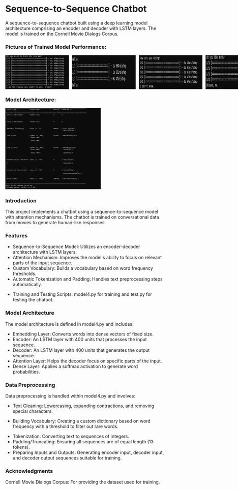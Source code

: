 # Sequence-to-Sequence Chatbot
A sequence-to-sequence chatbot built using a deep learning model architecture comprising an encoder and decoder with LSTM layers. The model is trained on the Cornell Movie Dialogs Corpus.

### Pictures of Trained Model Performance:
<div style="display: flex; gap: 10px;">
    <img src="./assets/1.png" style="width: 200px;" alt="Model Performance Image 1">
    <img src="./assets/2.png" style="width: 200px;" alt="Model Performance Image 2">
    <img src="./assets/3.png" style="width: 200px;" alt="Model Performance Image 3">
    <img src="./assets/4.png" style="width: 200px;" alt="Model Performance Image 4">
    <img src="./assets/5.png" style="width: 200px;" alt="Model Performance Image 5">
    <img src="./assets/6.png" style="width: 200px;" alt="Model Performance Image 6">
<img src="./assets/7.png" style="width: 200px;" alt="Model Performance Image 7">\
</div>

### Model Architecture:
<img src="./assets/architecture.png" style="width: 300px;" alt="Model Architecture">

### Introduction
This project implements a chatbot using a sequence-to-sequence model with attention mechanisms. The chatbot is trained on conversational data from movies to generate human-like responses.

### Features
- Sequence-to-Sequence Model: Utilizes an encoder-decoder architecture with LSTM layers.
- Attention Mechanism: Improves the model's ability to focus on relevant parts of the input sequence.
- Custom Vocabulary: Builds a vocabulary based on word frequency thresholds.
- Automatic Tokenization and Padding: Handles text preprocessing steps automatically.
+ Training and Testing Scripts: model4.py for training and test.py for testing the chatbot.

### Model Architecture
The model architecture is defined in model4.py and includes:

- Embedding Layer: Converts words into dense vectors of fixed size.
- Encoder: An LSTM layer with 400 units that processes the input sequence.
- Decoder: An LSTM layer with 400 units that generates the output sequence.
- Attention Layer: Helps the decoder focus on specific parts of the input.
- Dense Layer: Applies a softmax activation to generate word probabilities.


### Data Preprocessing
Data preprocessing is handled within model4.py and involves:

- Text Cleaning: Lowercasing, expanding contractions, and removing special characters.
* Building Vocabulary: Creating a custom dictionary based on word frequency with a threshold to filter out rare words.
- Tokenization: Converting text to sequences of integers.
- Padding/Truncating: Ensuring all sequences are of equal length (13 tokens).
- Preparing Inputs and Outputs: Generating encoder input, decoder input, and decoder output sequences suitable for training.

### Acknowledgments
Cornell Movie Dialogs Corpus: For providing the dataset used for training.